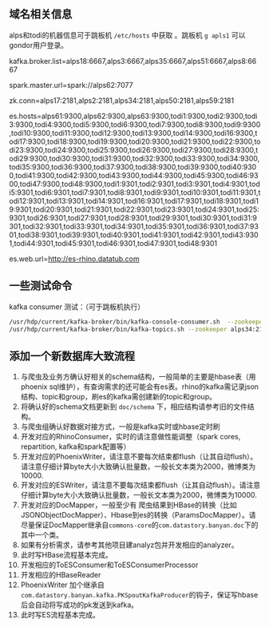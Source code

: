 ## 域名相关信息

alps和todi的机器信息可于跳板机 `/etc/hosts` 中获取 。跳板机 `g apls1` 可以gondor用户登录。

kafka.broker.list=alps18:6667,alps3:6667,alps35:6667,alps51:6667,alps8:6667

spark.master.url=spark://alps62:7077

zk.conn=alps17:2181,alps2:2181,alps34:2181,alps50:2181,alps59:2181

es.hosts=alps61:9300,alps62:9300,alps63:9300,todi1:9300,todi2:9300,todi3:9300,todi4:9300,todi5:9300,todi6:9300,todi7:9300,todi8:9300,todi9:9300,todi10:9300,todi11:9300,todi12:9300,todi13:9300,todi14:9300,todi16:9300,todi17:9300,todi18:9300,todi19:9300,todi20:9300,todi21:9300,todi22:9300,todi23:9300,todi24:9300,todi25:9300,todi26:9300,todi27:9300,todi28:9300,todi29:9300,todi30:9300,todi31:9300,todi32:9300,todi33:9300,todi34:9300,todi35:9300,todi36:9300,todi37:9300,todi38:9300,todi39:9300,todi40:9300,todi41:9300,todi42:9300,todi43:9300,todi44:9300,todi45:9300,todi46:9300,todi47:9300,todi48:9300,todi1:9301,todi2:9301,todi3:9301,todi4:9301,todi5:9301,todi6:9301,todi7:9301,todi8:9301,todi9:9301,todi10:9301,todi11:9301,todi12:9301,todi13:9301,todi14:9301,todi16:9301,todi17:9301,todi18:9301,todi19:9301,todi20:9301,todi21:9301,todi22:9301,todi23:9301,todi24:9301,todi25:9301,todi26:9301,todi27:9301,todi28:9301,todi29:9301,todi30:9301,todi31:9301,todi32:9301,todi33:9301,todi34:9301,todi35:9301,todi36:9301,todi37:9301,todi38:9301,todi39:9301,todi40:9301,todi41:9301,todi42:9301,todi43:9301,todi44:9301,todi45:9301,todi46:9301,todi47:9301,todi48:9301

es.web.url=http://es-rhino.datatub.com

## 一些测试命令

kafka consumer 测试：（可于跳板机执行）

```bash
/usr/hdp/current/kafka-broker/bin/kafka-console-consumer.sh  --zookeeper alps34:2181 --topic topic_rhino_weibo_count --from-beginning
/usr/hdp/current/kafka-broker/bin/kafka-topics.sh --zookeeper alps34:2181
```


## 添加一个新数据库大致流程

1. 与爬虫及业务方确认好相关的schema结构，一般简单的主要是hbase表（用phoenix sql维护），有查询需求的还可能会有es表。rhino的kafka需记录json结构、topic和group，刷es的kafka需创建新的topic和group。
2. 将确认好的schema文档更新到 `doc/schema` 下，相应结构请参考旧的文件结构。
3. 与爬虫组确认好数据对接方式，一般是kafka实时或hbase定时刷
4. 开发对应的RhinoConsumer，实时的请注意做性能调整（spark cores, repartition, kafka和spark配置等）
5. 开发对应的PhoenixWriter，请注意不要每次结束都flush（让其自动flush）。请注意仔细计算byte大小大致确认批量数，一般长文本类为2000，微博类为10000.
6. 开发对应的ESWriter，请注意不要每次结束都flush（让其自动flush）。请注意仔细计算byte大小大致确认批量数，一般长文本类为2000，微博类为10000.
7. 开发对应的DocMapper，一般至少有 爬虫结果到HBase的转换（比如JSONObjectDocMapper）、Hbase到es的转换（ParamsDocMapper）。请尽量保证DocMapper继承自`commons-core`的`com.datastory.banyan.doc`下的其中一个类。
8. 如果有分析需求，请参考其他项目建analyz包并开发相应的analyzer。
9. 此时写HBase流程基本完成。
10. 开发相应的ToESConsumer和ToESConsumerProcessor
11. 开发相应的HBaseReader
12. PhoenixWriter 加个继承自 `com.datastory.banyan.kafka.PKSpoutKafkaProducer`的钩子，保证写hbase后会自动将写成功的pk发送到kafka。
13. 此时写ES流程基本完成。
